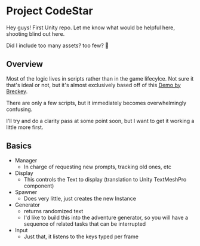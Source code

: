 # Project CodeStar

Hey guys! First Unity repo. Let me know what would be helpful here, shooting blind out here.

Did I include too many assets? too few? :shrug:

## Overview

Most of the logic lives in scripts rather than in the game lifecylce. Not sure it that's ideal or not, but it's almost exclusively based off of this [Demo by Breckey](https://www.youtube.com/watch?v=HvMrOoUeqO0).

There are only a few scripts, but it immediately becomes overwhelmingly confusing.

I'll try and do a clarity pass at some point soon, but I want to get it working a little more first.

## Basics

* Manager
  * In charge of requesting new prompts, tracking old ones, etc
* Display
  * This controls the Text to display (translation to Unity TextMeshPro component)
* Spawner
  * Does very little, just creates the new Instance
* Generator
  * returns randomized text
  * I'd like to build this into the adventure generator, so you will have a sequence of related tasks that can be interrupted
* Input
  * Just that, it listens to the keys typed per frame


